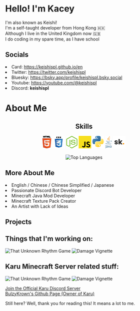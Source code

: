 # Hello! I'm Kacey
I'm also known as Keishi!<br>
I'm a self-taught developer from Hong Kong 🇭🇰<br>
Although I live in the United Kingdom now 🇬🇧<br>
I do coding in my spare time, as I have school

<h2>Socials</h2>
<li>Card: <a href="https://keishispl.github.io/en">https://keishispl.github.io/en</a></li>
<li>Twitter: <a href="https://twitter.com/keishispl">https://twitter.com/keishispl</a></li>
<li>Bluesky: <a href="https://bsky.app/profile/keishispl.bsky.social">https://bsky.app/profile/keishispl.bsky.social</a></li>
<li>Youtube: <a href="https://youtube.com/@keishispl">https://youtube.com/@keishispl</a></li>
<li>Discord: <b>keishispl</b></li>

# About Me
<h2 align=center>Skills</h2>
<p align="center">
<img height="40px" src="lang/HTML5.png">
<img height="40px" src="lang/CSS3.png">
<img height="40px" src="lang/NodeJS.png">
<img height="40px" src="lang/JavaScript.png">
<img height="40px" src="lang/Python.png">
<img height="40px" src="lang/Java.png">
<img height="40px" src="lang/Skript.png">
<br><br>
<img alt="Top Languages" src="https://github-readme-stats.vercel.app/api/top-langs/?username=keishispl&theme=tokyonight">
</p>

<h2>More About Me</h2>
<li>English / Chinese / Chinese Simplified / Japanese</li>
<li>Passionate Discord Bot Developer</li>
<li>Minecraft Java Mod Developer</li>
<li>Minecraft Texture Pack Creator</li>
<li>An Artist with Lack of Ideas</li>

## Projects
<h2>Things that I'm working on:</h2>
<img alt="That Unknown Rhythm Game" src="https://github-readme-stats.vercel.app/api/pin/?username=keishispl&repo=turg&theme=tokyonight">
<img alt="Damage Vignette" src="https://github-readme-stats.vercel.app/api/pin/?username=keishispl&repo=damagevignette&theme=tokyonight">

<h2>Karu Minecraft Server related stuff:</h2>
<img alt="That Unknown Rhythm Game" src="https://github-readme-stats.vercel.app/api/pin/?username=keishispl&repo=karu&theme=tokyonight">
<img alt="Damage Vignette" src="https://github-readme-stats.vercel.app/api/pin/?username=keishispl&repo=karupack&theme=tokyonight">

<a href="https://discord.com/servers/karu-dal-season-410613670322634754">Join the Official Karu Discord Server</a><br>
<a href="https://github.com/BulzyKrown">BulzyKrown's Github Page (Owner of Karu)</a>

<p>Still here? Well, thank you for reading this! It means a lot to me.</p>